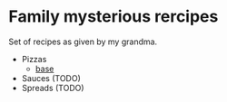 # Family mysterious rercipes
Set of recipes as given by my grandma.
 * Pizzas 
    - [base](./pizzas/base.md)
 * Sauces (TODO)
 * Spreads (TODO)
